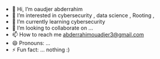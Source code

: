- 👋 Hi, I’m oaudjer abderrahim
- 👀 I’m interested in cybersecurity , data science , Rooting , 
- 🌱 I’m currently learning cybersecurity 
- 💞️ I’m looking to collaborate on ...
- 📫 How to reach me abderrahimouadjer3@gmail.com
- 😄 Pronouns: ... 
- ⚡ Fun fact: ... nothing :)

<!---
v1rtualrxh/v1rtualrxh is a ✨ special ✨ repository because its `README.md` (this file) appears on your GitHub profile.
You can click the Preview link to take a look at your changes.
--->
